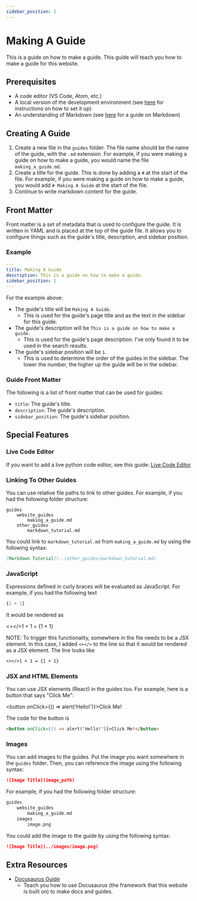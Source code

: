 ```yaml
---
sidebar_position: 2
---
```


# Making A Guide

This is a guide on how to make a guide. This guide will teach you how to make a guide for this website.

## Prerequisites

- A code editor (VS Code, Atom, etc.)
- A local version of the development environment (see [here](getting_started.md) for instructions on how to set it up)
- An understanding of Markdown (see [here](markdown_tutorial.md) for a guide on Markdown)

## Creating A Guide

1. Create a new file in the `guides` folder. The file name should be the name of the guide, with the `.md` extension. For example, if you were making a guide on how to make a guide, you would name the file `making_a_guide.md`.
2. Create a title for the guide. This is done by adding a `#` at the start of the file. For example, if you were making a guide on how to make a guide, you would add `# Making A Guide` at the start of the file.
3. Continue to write markdown content for the guide.

## Front Matter

Front matter is a set of metadata that is used to configure the guide. It is written in YAML and is placed at the top of the guide file. It allows you to configure things such as the guide's title, description, and sidebar position.

### Example

```yaml
---
title: Making A Guide
description: This is a guide on how to make a guide.
sidebar_position: 1
---
```

For the example above:

- The guide's title will be `Making A Guide`.
    - This is used for the guide's page title and as the text in the sidebar for this guide.
- The guide's description will be `This is a guide on how to make a guide.`
    - This is used for the guide's page description. I've only found it to be used in the search results.
- The guide's sidebar position will be `1`.
    - This is used to determine the order of the guides in the sidebar. The lower the number, the higher up the guide will be in the sidebar.

### Guide Front Matter

The following is a list of front matter that can be used for guides:

- `title`: The guide's title.
- `description`: The guide's description.
- `sidebar_position`: The guide's sidebar position.


## Special Features

### Live Code Editor

If you want to add a live python code editor, see this guide: [Live Code Editor](./live_python.md)

### Linking To Other Guides

You can use relative file paths to link to other guides. For example, if you had the following folder structure:

```
guides
    website_guides
        making_a_guide.md
    other_guides
        markdown_tutorial.md
```

You could link to `markdown_tutorial.md` from `making_a_guide.md` by using the following syntax:

```md
[Markdown Tutorial](../other_guides/markdown_tutorial.md)
```

### JavaScript

Expressions defined in curly braces will be evaluated as JavaScript. For example, if you had the following text

```js
{1 + 1}
```

It would be rendered as

<></>1 + 1 = {1 + 1}

NOTE: To trigger this functionality, somewhere in the file needs to be a JSX element. In this case, I added `<></>` to the line so that it would be rendered as a JSX element. The line looks like

```md
<></>1 + 1 = {1 + 1}
```

### JSX and HTML Elements

You can use JSX elements (React) in the guides too. For example, here is a button that says "Click Me":

<button onClick={() => alert('Hello!')}>Click Me!</button>

The code for the button is

```md
<button onClick={() => alert('Hello!')}>Click Me!</button>
```

### Images

You can add images to the guides. Put the image you want somewhere in the `guides` folder. Then, you can reference the image using the following syntax:

```md
![Image Title](image_path)
```

For example, if you had the following folder structure:

```md
guides
    website_guides
        making_a_guide.md
    images
        image.png
```

You could add the image to the guide by using the following syntax:

```md
![Image Title](../images/image.png)
```


## Extra Resources

- [Docusaurus Guide](https://docusaurus.io/docs)
    - Teach you how to use Docusaurus (the framework that this website is built on) to make docs and guides.
